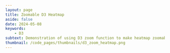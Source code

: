 ```yaml
---
layout: page
title: Zoomable D3 Heatmap
aside: false
date: 2024-05-08
keywords:
    - D3
subtext: Demonstration of using D3 zoom function to make heatmap zoomable and draggable inside container. Scales with screen size.
thumbnail: /code_pages/thumbnails/d3_zoom_heatmap.png
---
```


<script setup>
import HeatmapWrappedSimple from "/components/graphs/HeatmapWrappedSimple.vue";
</script>

<FigureTitle title="Zoomable and draggable heatmap"/>
<D3PlotContainer>
<HeatmapWrappedSimple />
</D3PlotContainer>

